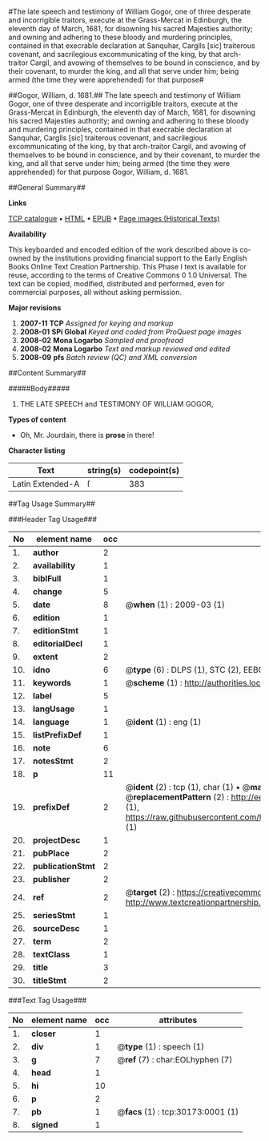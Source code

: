 #The late speech and testimony of William Gogor, one of three desperate and incorrigible traitors, execute at the Grass-Mercat in Edinburgh, the eleventh day of March, 1681, for disowning his sacred Majesties authority; and owning and adhering to these bloody and murdering principles, contained in that execrable declaration at Sanquhar, Carglls [sic] traiterous covenant, and sacrilegious excommunicating of the king, by that arch-traitor Cargil, and avowing of themselves to be bound in conscience, and by their covenant, to murder the king, and all that serve under him; being armed (the time they were apprehended) for that purpose#

##Gogor, William, d. 1681.##
The late speech and testimony of William Gogor, one of three desperate and incorrigible traitors, execute at the Grass-Mercat in Edinburgh, the eleventh day of March, 1681, for disowning his sacred Majesties authority; and owning and adhering to these bloody and murdering principles, contained in that execrable declaration at Sanquhar, Carglls [sic] traiterous covenant, and sacrilegious excommunicating of the king, by that arch-traitor Cargil, and avowing of themselves to be bound in conscience, and by their covenant, to murder the king, and all that serve under him; being armed (the time they were apprehended) for that purpose
Gogor, William, d. 1681.

##General Summary##

**Links**

[TCP catalogue](http://www.ota.ox.ac.uk/tcp/)  • 
[HTML](http://tei.it.ox.ac.uk/tcp/Texts-HTML/free/A41/A41369.html)  • 
[EPUB](http://tei.it.ox.ac.uk/tcp/Texts-EPUB/free/A41/A41369.epub) • 
[Page images (Historical Texts)](https://data.historicaltexts.jisc.ac.uk/view?pubId=eebo-99825785e&pageId=eebo-99825785e-30173-1)

**Availability**

This keyboarded and encoded edition of the
	       work described above is co-owned by the institutions
	       providing financial support to the Early English Books
	       Online Text Creation Partnership. This Phase I text is
	       available for reuse, according to the terms of Creative
	       Commons 0 1.0 Universal. The text can be copied,
	       modified, distributed and performed, even for
	       commercial purposes, all without asking permission.

**Major revisions**

1. __2007-11__ __TCP__ *Assigned for keying and markup*
1. __2008-01__ __SPi Global__ *Keyed and coded from ProQuest page images*
1. __2008-02__ __Mona Logarbo__ *Sampled and proofread*
1. __2008-02__ __Mona Logarbo__ *Text and markup reviewed and edited*
1. __2008-09__ __pfs__ *Batch review (QC) and XML conversion*

##Content Summary##

#####Body#####

1. THE LATE SPEECH and TESTIMONY OF WILLIAM GOGOR,

**Types of content**

  * Oh, Mr. Jourdain, there is **prose** in there!

**Character listing**


|Text|string(s)|codepoint(s)|
|---|---|---|
|Latin Extended-A|ſ|383|

##Tag Usage Summary##

###Header Tag Usage###

|No|element name|occ|attributes|
|---|---|---|---|
|1.|__author__|2||
|2.|__availability__|1||
|3.|__biblFull__|1||
|4.|__change__|5||
|5.|__date__|8| @__when__ (1) : 2009-03 (1)|
|6.|__edition__|1||
|7.|__editionStmt__|1||
|8.|__editorialDecl__|1||
|9.|__extent__|2||
|10.|__idno__|6| @__type__ (6) : DLPS (1), STC (2), EEBO-CITATION (1), PROQUEST (1), VID (1)|
|11.|__keywords__|1| @__scheme__ (1) : http://authorities.loc.gov/ (1)|
|12.|__label__|5||
|13.|__langUsage__|1||
|14.|__language__|1| @__ident__ (1) : eng (1)|
|15.|__listPrefixDef__|1||
|16.|__note__|6||
|17.|__notesStmt__|2||
|18.|__p__|11||
|19.|__prefixDef__|2| @__ident__ (2) : tcp (1), char (1)  •  @__matchPattern__ (2) : ([0-9\-]+):([0-9IVX]+) (1), (.+) (1)  •  @__replacementPattern__ (2) : http://eebo.chadwyck.com/downloadtiff?vid=$1&page=$2 (1), https://raw.githubusercontent.com/textcreationpartnership/Texts/master/tcpchars.xml#$1 (1)|
|20.|__projectDesc__|1||
|21.|__pubPlace__|2||
|22.|__publicationStmt__|2||
|23.|__publisher__|2||
|24.|__ref__|2| @__target__ (2) : https://creativecommons.org/publicdomain/zero/1.0/ (1), http://www.textcreationpartnership.org/docs/. (1)|
|25.|__seriesStmt__|1||
|26.|__sourceDesc__|1||
|27.|__term__|2||
|28.|__textClass__|1||
|29.|__title__|3||
|30.|__titleStmt__|2||


###Text Tag Usage###

|No|element name|occ|attributes|
|---|---|---|---|
|1.|__closer__|1||
|2.|__div__|1| @__type__ (1) : speech (1)|
|3.|__g__|7| @__ref__ (7) : char:EOLhyphen (7)|
|4.|__head__|1||
|5.|__hi__|10||
|6.|__p__|2||
|7.|__pb__|1| @__facs__ (1) : tcp:30173:0001 (1)|
|8.|__signed__|1||
